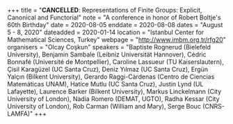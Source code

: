 +++
title = "<b>CANCELLED</b>: Representations of Finite Groups: Explicit, Canonical and Functorial"
note = "A conference in honor of Robert Boltje's 60th Birthday"
date = 2020-08-05
enddate = 2020-08-08
dates = "August 5 - 8, 2020"
dateadded = 2020-01-14
location = "Istanbul Center for Mathematical Sciences, Turkey"
webpage = "http://www.imbm.org.tr/rfg20"
organisers = "Olcay Co&#351;kun"
speakers = "Baptiste Rognerud (Bielefeld University), Benjamin Sambale (Leibniz Universität Hannover), Cédric Bonnafé (Université de Montpellier), Caroline Lassueur (TU Kaiserslautern), Çisil Karagüzel (UC Santa Cruz), Deniz Y&#305;lmaz (UC Santa Cruz), Ergün Yalç&#305;n (Bilkent University), Gerardo Raggi-Càrdenas (Centro de Ciencias Matemáticas UNAM), Hatice Mutlu (UC Santa Cruz), Justin Lynd (UL Lafayette), Laurence Barker (Bilkent University), Markus Linckelmann (City University of London), Nadia Romero (DEMAT, UGTO), Radha Kessar (City University of London), Rob Carman (William and Mary), Serge Bouc (CNRS-LAMFA)"
+++
